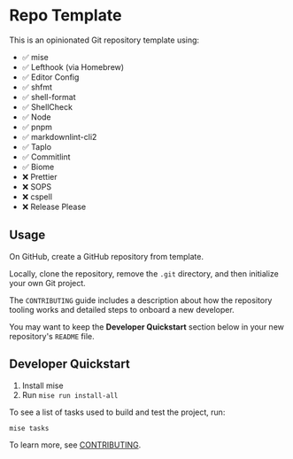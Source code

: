 # Repo Template

This is an opinionated Git repository template using:

- ✅ mise
- ✅ Lefthook (via Homebrew)
- ✅ Editor Config
- ✅ shfmt
- ✅ shell-format
- ✅ ShellCheck
- ✅ Node
- ✅ pnpm
- ✅ markdownlint-cli2
- ✅ Taplo
- ✅ Commitlint
- ✅ Biome
- ❌ Prettier
- ❌ SOPS
- ❌ cspell
- ❌ Release Please

## Usage

On GitHub, create a GitHub repository from template.

Locally, clone the repository, remove the `.git` directory, and then initialize
your own Git project.

The `CONTRIBUTING` guide includes a description about how the repository tooling
works and detailed steps to onboard a new developer.

You may want to keep the **Developer Quickstart** section below in your new
repository's `README` file.

## Developer Quickstart

1. Install mise
2. Run `mise run install-all`

To see a list of tasks used to build and test the project, run:

```console
mise tasks
```

To learn more, see [CONTRIBUTING](CONTRIBUTING.md).
